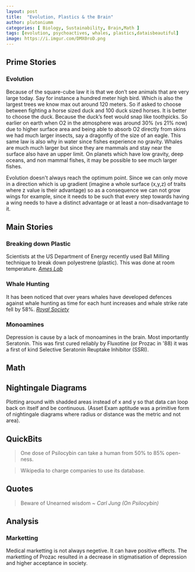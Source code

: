 ```yaml
---
layout: post
title:  "Evolution, Plastics & the Brain"
author: plutoniumm
categories: [ Biology, Sustainability, Brain,Math ]
tags: [evolution, psychoactives, whales, plastics,dataisbeautiful]
image: https://i.imgur.com/DMX0roD.png
---
```


## Prime Stories

### Evolution
Because of the square-cube law it is that we don’t see animals that are very large today. Say for instance a hundred meter high bird. Which is also the largest trees we know max out around 120 meters. So if asked to choose between fighting a horse sized duck and 100 duck sized horses. It is better to choose the duck. Because the duck’s feet would snap like toothpicks. So earlier on earth when O2 in the atmosphere was around 30% (vs 21% now) due to higher surface area and being able to absorb O2 directly from skins we had much larger insects, say a dragonfly of the size of an eagle. This same law is also why in water since fishes experience no gravity. Whales are much much larger but since they are mammals and stay near the surface also have an upper limit. On planets which have low gravity, deep oceans, and non mammal fishes, it may be possible to see much larger fishes.

Evolution doesn't always reach the optimum point. Since we can only move in a direction which is up gradient (imagine a whole surface (x,y,z) of traits where z value is their advantage) so as a consequence we can not grow wings for example, since it needs to be such that every step towards having a wing needs to have a distinct advantage or at least a non-disadvantage to it. 


## Main Stories

### Breaking down Plastic
Scientists at the US Department of Energy recently used Ball Milling technique to break down polyestrene (plastic). This was done at room temperature. [*Ames Lab*](https://www.ameslab.gov/news/polystyrene-waste-is-everywhere-and-it-s-not-biodegradable-scientists-just-found-a-way-to)

### Whale Hunting
It has been noticed that over years whales have developed defences against whale hunting as time for each hunt increases and whale strike rate fell by 58%. [*Royal Society*](https://royalsocietypublishing.org/doi/full/10.1098/rsbl.2021.0030?af=R&)

### Monoamines
Depression is cause by a lack of monoamines in the brain. Most importantly Seratonin. This was first cured reliably by Fluxotine (or Prozac in '88) it was a first of kind Selective Seratonin Reuptake Inhibitor (SSRI).


## Math

## Nightingale Diagrams
Plotting around with shadded areas instead of x and y so that data can loop back on itself and be continuous. (Asset Exam aptitude was a primitive form of nightingale diagrams where radius or distance was the metric and not area).


## QuickBits
> One dose of Psilocybin can take a human from 50% to 85% open-ness.

> Wikipedia to charge companies to use its database.


## Quotes
> Beware of Unearned wisdom ~ *Carl Jung (On Psilocybin)*


## Analysis

### Marketting
Medical marketting is not always negetive. It can have positive effects. The marketting of Prozac resulted in a decrease in stigmatisation of depression and higher acceptance in society.